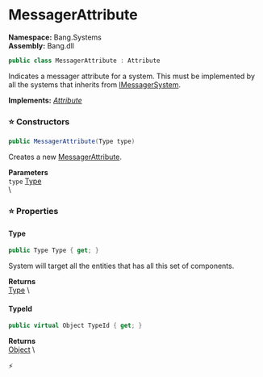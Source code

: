 # MessagerAttribute

**Namespace:** Bang.Systems \
**Assembly:** Bang.dll

```csharp
public class MessagerAttribute : Attribute
```

Indicates a messager attribute for a system.
            This must be implemented by all the systems that inherits from [IMessagerSystem](/Bang/Systems/IMessagerSystem.html).

**Implements:** _[Attribute](https://learn.microsoft.com/en-us/dotnet/api/System.Attribute?view=net-7.0)_

### ⭐ Constructors
```csharp
public MessagerAttribute(Type type)
```

Creates a new [MessagerAttribute](/Bang/Systems/MessagerAttribute.html).

**Parameters** \
`type` [Type](https://learn.microsoft.com/en-us/dotnet/api/System.Type?view=net-7.0) \
\

### ⭐ Properties
#### Type
```csharp
public Type Type { get; }
```

System will target all the entities that has all this set of components.

**Returns** \
[Type](https://learn.microsoft.com/en-us/dotnet/api/System.Type?view=net-7.0) \
#### TypeId
```csharp
public virtual Object TypeId { get; }
```

**Returns** \
[Object](https://learn.microsoft.com/en-us/dotnet/api/System.Object?view=net-7.0) \


⚡